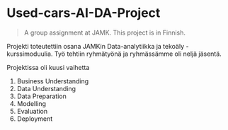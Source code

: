# Used-cars-AI-DA-Project

> A group assignment at JAMK. This project is in Finnish.

Projekti toteutettiin osana JAMKin Data-analytiikka ja tekoäly -kurssimoduulia. Työ tehtiin ryhmätyönä ja ryhmässämme oli neljä jäsentä. 

Projektissa oli kuusi vaihetta
  1. Business Understanding
  2. Data Understanding
  3. Data Preparation
  4. Modelling
  5. Evaluation
  6. Deployment

